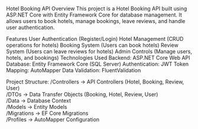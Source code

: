 Hotel Booking API
Overview
This project is a Hotel Booking API built using ASP.NET Core with Entity Framework Core for database management. It allows users to book hotels, manage bookings, leave reviews, and handle user authentication.

Features
User Authentication (Register/Login)
Hotel Management (CRUD operations for hotels)
Booking System (Users can book hotels)
Review System (Users can leave reviews for hotels)
Admin Controls (Manage users, hotels, and bookings)
Technologies Used
Backend: ASP.NET Core Web API
Database: Entity Framework Core (SQL Server)
Authentication: JWT Token
Mapping: AutoMapper
Data Validation: FluentValidation

Project Structure:
/Controllers      → API Controllers (Hotel, Booking, Review, User)  
/DTOs            → Data Transfer Objects (Booking, Hotel, Review, User)  
/Data            → Database Context  
/Models          → Entity Models  
/Migrations      → EF Core Migrations  
/Profiles        → AutoMapper Configuration  
